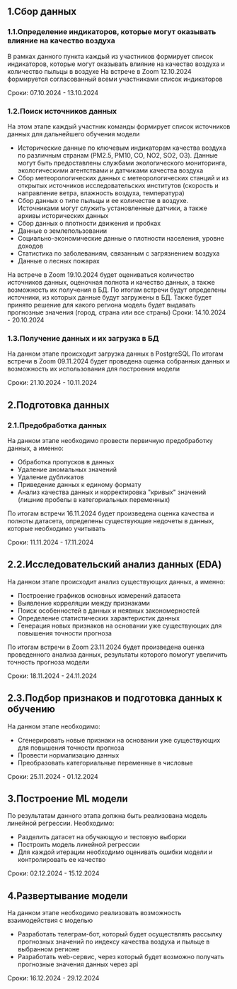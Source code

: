 ## 1.Сбор данных
### 1.1.Определение индикаторов, которые могут оказывать влияние на качество воздуха
В рамках данного пункта каждый из участников формирует список индикаторов, которые могут оказывать влияние на качество воздуха и количество пыльцы в воздухе
На встрече в Zoom 12.10.2024 формируется согласованный всеми участниками список индикаторов

Сроки: 07.10.2024 - 13.10.2024
  
### 1.2.Поиск источников данных
На этом этапе каждый участник команды формирует список источников данных для дальнейшего обучения модели
* Исторические данные по ключевым индикаторам качества воздуха по различным странам (PM2.5, PM10, CO, NO2, SO2, O3). Данные могут быть предоставлены службами экологического мониторинга, экологическими агентствами и датчиками качества воздуха
* Сбор метеорологических данных с метеорологических станций и из открытых источников исследовательских институтов (скорость и направление ветра, влажность воздуха, температура)
* Сбор данных о типе пыльцы и ее количестве в воздухе. Источниками могут служить установленные датчики, а также архивы исторических данных
* Сбор данных о плотности движения и пробках
* Данные о землепользовании
* Социально-экономические данные о плотности населения, уровне доходов
* Статистика по заболеваниям, связанным с загрязнением воздуха
* Данные о лесных пожарах

На встрече в Zoom 19.10.2024 будет оцениваться количество источников данных, оценочная полнота и качество данных, а также возможность их получения в БД. По итогам встречи будут определены источники, из которых данные будут загружены в БД. Также будет принято решение для какого региона модель будет выдавать прогнозные значения (город, страна или все страны)
Сроки: 14.10.2024 - 20.10.2024

### 1.3.Получение данных и их загрузка в БД
На данном этапе происходит загрузка данных в PostgreSQL
По итогам встречи в Zoom 09.11.2024 будет проведена оценка собранных данных и возможность их использования для построения модели

Сроки: 21.10.2024 - 10.11.2024

## 2.Подготовка данных
### 2.1.Предобработка данных
На данном этапе необходимо провести первичную предобработку данных, а именно:
* Обработка пропусков в данных
* Удаление аномальных значений
* Удаление дубликатов
* Приведение данных к единому формату
* Анализ качества данных и корректировка "кривых" значений (лишние пробелы в категориальных переменных)

По итогам встречи 16.11.2024 будет произведена оценка качества и полноты датасета, определены существующие недочеты в данных, которые необходимо учитывать

Сроки: 11.11.2024 - 17.11.2024

## 2.2.Исследовательский анализ данных (EDA)
На данном этапе происходит анализ существующих данных, а именно: 
* Построение графиков основных измерений датасета
* Выявление корреляции между признаками
* Поиск особенностей в данных и неявных закономерностей
* Определение статистических характеристик данных
* Генерация новых признаков на основании уже существующих для повышения точности прогноза

По итогам встречи в Zoom 23.11.2024 будет произведена оценка проведенного анализа данных, результаты которого помогут увеличить точность прогноза модели

Сроки: 18.11.2024 - 24.11.2024

## 2.3.Подбор признаков и подготовка данных к обучению
На данном этапе необходимо:
* Сгенерировать новые признаки на основании уже существующих для повышения точности прогноза
* Провести нормализацию данных
* Преобразовать категориальные переменные в числовые

Сроки: 25.11.2024 - 01.12.2024

## 3.Построение ML модели
По результатам данного этапа должна быть реализована модель линейной регрессии. Необходимо:
* Разделить датасет на обучающую и тестовую выборки
* Построить модель линейной регрессии
* Для каждой итерации необходимо оценивать ошибки модели и контролировать ее качество

Сроки: 02.12.2024 - 15.12.2024

## 4.Развертывание модели
На данном этапе необходимо реализовать возможность взаимодействия с моделью
* Разработать телеграм-бот, который будет осуществлять рассылку прогнозных значений по индексу качества воздуха и пыльце в выбранном регионе
* Разработать web-сервис, через который будет возможно получать прогнозные значения данных через api

Сроки: 16.12.2024 - 29.12.2024

